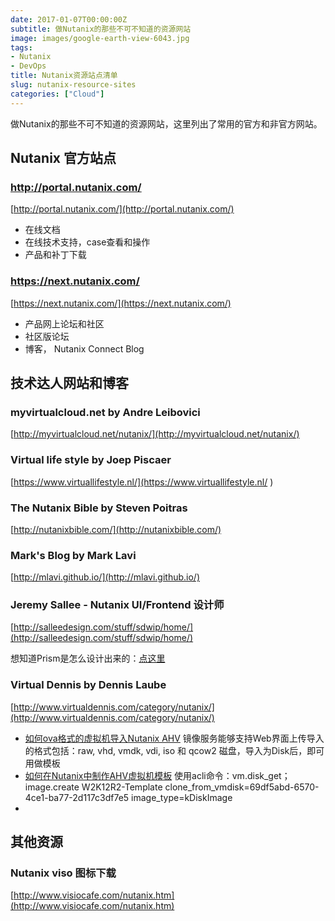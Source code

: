 ```yaml
---
date: 2017-01-07T00:00:00Z
subtitle: 做Nutanix的那些不可不知道的资源网站
image: images/google-earth-view-6043.jpg
tags:
- Nutanix
- DevOps
title: Nutanix资源站点清单
slug: nutanix-resource-sites
categories: ["Cloud"]
---
```


做Nutanix的那些不可不知道的资源网站，这里列出了常用的官方和非官方网站。

## Nutanix 官方站点

### http://portal.nutanix.com/

[http://portal.nutanix.com/](http://portal.nutanix.com/)

* 在线文档
* 在线技术支持，case查看和操作
* 产品和补丁下载

### https://next.nutanix.com/

[https://next.nutanix.com/](https://next.nutanix.com/)

* 产品网上论坛和社区
* 社区版论坛
* 博客， Nutanix Connect Blog




## 技术达人网站和博客

### myvirtualcloud.net by Andre Leibovici

[http://myvirtualcloud.net/nutanix/](http://myvirtualcloud.net/nutanix/)

### Virtual life style by Joep Piscaer

[https://www.virtuallifestyle.nl/](https://www.virtuallifestyle.nl/
)


### The Nutanix Bible by Steven Poitras
[http://nutanixbible.com/](http://nutanixbible.com/)

### Mark's Blog by Mark Lavi
[http://mlavi.github.io/](http://mlavi.github.io/)

### Jeremy Sallee -  Nutanix UI/Frontend 设计师

[http://salleedesign.com/stuff/sdwip/home/](http://salleedesign.com/stuff/sdwip/home/)

想知道Prism是怎么设计出来的：[点这里]( http://salleedesign.com/stuff/sdwip/blog/nutanix-case-study/)

### Virtual Dennis by Dennis Laube

[http://www.virtualdennis.com/category/nutanix/](http://www.virtualdennis.com/category/nutanix/)

* [如何ova格式的虚拟机导入Nutanix AHV](http://www.virtualdennis.com/importing-an-ovf-ova-into-nutanix-ahv-using-prism/)  镜像服务能够支持Web界面上传导入的格式包括：raw, vhd, vmdk, vdi, iso 和 qcow2 磁盘，导入为Disk后，即可用做模板
* [如何在Nutanix中制作AHV虚拟机模板](http://www.virtualdennis.com/nutanix-acropolis-hypervisor-ahv-create-an-image-service-template-from-an-existing-vm/) 使用acli命令：vm.disk_get；image.create W2K12R2-Template clone_from_vmdisk=69df5abd-6570-4ce1-ba77-2d117c3df7e5 image_type=kDiskImage
*

## 其他资源

### Nutanix viso 图标下载

[http://www.visiocafe.com/nutanix.htm](http://www.visiocafe.com/nutanix.htm)


